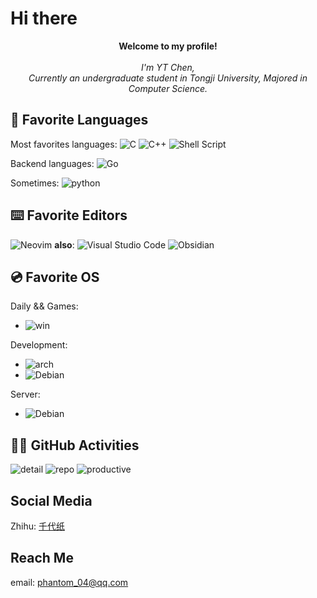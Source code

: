 <!--### Hi there 👋

Here are some ideas to get you started:

- 🔭 I’m currently working on ...
- 🌱 I’m currently learning ...
- 👯 I’m looking to collaborate on ...
- 🤔 I’m looking for help with ...
- 💬 Ask me about ...
- 📫 How to reach me: ...
- 😄 Pronouns: ...
- ⚡ Fun fact: ...
-->

# Hi there

<p align="center">
    <b> Welcome to my profile!</b>
    <br><br>
    <i>
     I'm YT Chen,<br>
     Currently an undergraduate student in Tongji University, Majored in Computer Science.
    </i>
</p>

## 🐣 Favorite Languages

Most favorites languages:
![C](https://img.shields.io/badge/c-black?style=for-the-badge&logo=c)
![C++](https://img.shields.io/badge/c++-black?style=for-the-badge&logo=C%2B%2B)
![Shell Script](https://img.shields.io/badge/shell_script-%23121011.svg?style=for-the-badge&logo=gnu-bash&logoColor=white)

Backend languages:
![Go](https://img.shields.io/badge/go-%2300ADD8.svg?style=for-the-badge&logo=go&logoColor=white)

Sometimes: ![python](https://img.shields.io/badge/python-black?style=for-the-badge&logo=python)

## ⌨️  Favorite Editors

![Neovim](https://img.shields.io/badge/NeoVim-%2357A143.svg?&style=for-the-badge&logo=neovim&logoColor=white)
**also**:  ![Visual Studio Code](https://img.shields.io/badge/Visual%20Studio%20Code-0078d7.svg?style=for-the-badge&logo=visual-studio-code&logoColor=white)
![Obsidian](https://img.shields.io/badge/Obsidian-%23483699.svg?style=for-the-badge&logo=obsidian&logoColor=white)

## 💿 Favorite OS

Daily && Games:

- ![win](https://img.shields.io/badge/windows_11_Pro-black?style=for-the-badge&logo=windows11)

Development:

- ![arch](https://img.shields.io/badge/arch_linux-black?style=for-the-badge&logo=archlinux)
- ![Debian](https://img.shields.io/badge/Debian-D70A53?style=for-the-badge&logo=debian&logoColor=white)

Server:

- ![Debian](https://img.shields.io/badge/Debian-D70A53?style=for-the-badge&logo=debian&logoColor=white)

## 👨‍💻 GitHub Activities
<!--
![details](https://raw.githubusercontent.com/PHANTOM-2004/profile-summary-gen/master/profile-summary-card-output/moonlight/0-profile-details.svg)
![language](https://raw.githubusercontent.com/PHANTOM-2004/profile-summary-gen/master/profile-summary-card-output/moonlight/1-repos-per-language.svg)
![productive-time](https://raw.githubusercontent.com/PHANTOM-2004/profile-summary-gen/master/profile-summary-card-output/moonlight/4-productive-time.svg)
-->

![detail](https://github-profile-summary-cards.vercel.app/api/cards/profile-details?username=PHANTOM-2004&theme=moonlight)
![repo](https://github-profile-summary-cards.vercel.app/api/cards/repos-per-language?username=PHANTOM-2004&theme=moonlight&exclude=tex)
![productive](https://github-profile-summary-cards.vercel.app/api/cards/productive-time?username=PHANTOM-2004&theme=moonlight&utcOffset=8)


## Social Media

Zhihu: [千代纸](https://www.zhihu.com/people/qian-dai-zhi-61)

## Reach Me

email: <phantom_04@qq.com>
